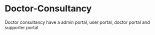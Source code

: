 # Doctor-Consultancy
Doctor consultancy have a admin portal, user portal, doctor portal and supporter portal
